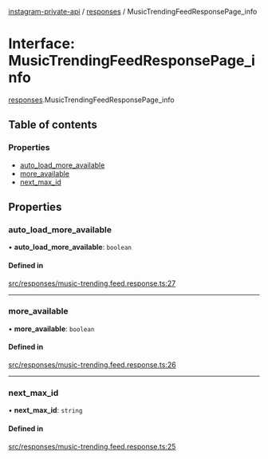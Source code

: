[instagram-private-api](../../README.md) / [responses](../../modules/responses.md) / MusicTrendingFeedResponsePage_info

# Interface: MusicTrendingFeedResponsePage\_info

[responses](../../modules/responses.md).MusicTrendingFeedResponsePage_info

## Table of contents

### Properties

- [auto\_load\_more\_available](MusicTrendingFeedResponsePage_info.md#auto_load_more_available)
- [more\_available](MusicTrendingFeedResponsePage_info.md#more_available)
- [next\_max\_id](MusicTrendingFeedResponsePage_info.md#next_max_id)

## Properties

### auto\_load\_more\_available

• **auto\_load\_more\_available**: `boolean`

#### Defined in

[src/responses/music-trending.feed.response.ts:27](https://github.com/Nerixyz/instagram-private-api/blob/4971f34/src/responses/music-trending.feed.response.ts#L27)

___

### more\_available

• **more\_available**: `boolean`

#### Defined in

[src/responses/music-trending.feed.response.ts:26](https://github.com/Nerixyz/instagram-private-api/blob/4971f34/src/responses/music-trending.feed.response.ts#L26)

___

### next\_max\_id

• **next\_max\_id**: `string`

#### Defined in

[src/responses/music-trending.feed.response.ts:25](https://github.com/Nerixyz/instagram-private-api/blob/4971f34/src/responses/music-trending.feed.response.ts#L25)
